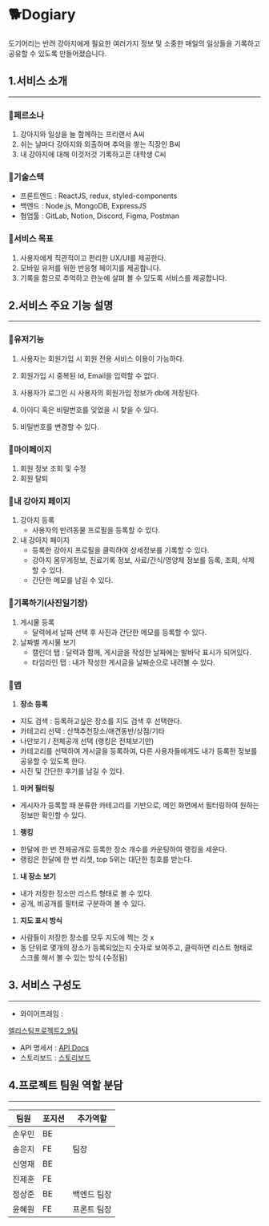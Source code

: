 # 🐕Dogiary

도기어리는 반려 강아지에게 필요한 여러가지 정보 및 소중한 매일의 일상들을 기록하고 공유할 수 있도록 만들어졌습니다.

## 1.서비스 소개

---

### 🐶페르소나

1. 강아지와 일상을 늘 함께하는 프리랜서 A씨
2. 쉬는 날마다 강아지와 외출하며 추억을 쌓는 직장인 B씨
3. 내 강아지에 대해 이것저것 기록하고픈 대학생 C씨

### 🐶기술스택

- 프론트엔드 : ReactJS, redux, styled-components
- 백엔드 : Node.js, MongoDB, ExpressJS
- 협업툴 : GitLab, Notion, Discord, Figma, Postman

### 🐶서비스 목표

1. 사용자에게 직관적이고 편리한 UX/UI를 제공한다.
2. 모바일 유저를 위한 반응형 페이지를 제공합니다.
3. 기록을 함으로 추억하고 한눈에 살펴 볼 수 있도록 서비스를 제공합니다.

## 2.서비스 주요 기능 설명

---

### 🐶**유저기능**

1. 사용자는 회원가입 시 회원 전용 서비스 이용이 가능하다.

2. 회원가입 시 중복된 Id, Email을 입력할 수 없다.

3. 사용자가 로그인 시 사용자의 회원가입 정보가 db에 저장된다.

4. 아이디 혹은 비밀번호를 잊었을 시 찾을 수 있다.

5. 비밀번호를 변경할 수 있다.

### 🐶**마이페이지**

1. 회원 정보 조회 및 수정
2. 회원 탈퇴 

### 🐶**내 강아지 페이지**

1. 강아지 등록
    - 사용자의 반려동물 프로필을 등록할 수 있다.
2. 내 강아지 페이지
    - 등록한 강아지 프로필을 클릭하여 상세정보를 기록할 수 있다.
    - 강아지 몸무게정보, 진료기록 정보, 사료/간식/영양제 정보를 등록, 조회, 삭제할 수 있다.
    - 간단한 메모를 남길 수 있다.

### 🐶**기록하기(사진일기장)**

1. 게시물 등록
    - 달력에서 날짜 선택 후 사진과 간단한 메모를 등록할 수 있다.
2. 날짜별 게시물 보기 
    - 캘린더 탭 : 달력과 함께, 게시글을 작성한 날짜에는 발바닥 표시가 되어있다.
    - 타임라인 탭 : 내가 작성한 게시글을 날짜순으로 내려볼 수 있다.

### 🐶**맵**

1. **장소 등록**
- 지도 검색 : 등록하고싶은 장소를 지도 검색 후 선택한다.
- 카테고리 선택 : 산책추천장소/애견동반/상점/기타
- 나만보기 / 전체공개 선택 (랭킹은 전체보기만)
- 카테고리를 선택하여 게시글을 등록하여, 다른 사용자들에게도 내가 등록한 정보를 공유할 수 있도록 한다.
- 사진 및 간단한 후기를 남길 수 있다.

1. **마커 필터링**
- 게시자가 등록할 때 분류한 카테고리를 기반으로, 메인 화면에서 필터링하여 원하는 정보만 확인할 수 있다.

1. **랭킹**
- 한달에 한 번 전체공개로 등록한 장소 개수를 카운팅하여 랭킹을 세운다.
- 랭킹은 한달에 한 번 리셋, top 5위는 대단한 칭호를 받는다.

1. **내 장소 보기**
- 내가 저장한 장소만 리스트 형태로 볼 수 있다.
- 공개, 비공개를 필터로 구분하여 볼 수 있다.

1. **지도 표시 방식**
- 사람들이 저장한 장소를 모두 지도에 찍는 것  x
- 동 단위로 몇개의 장소가 등록되었는지 숫자로 보여주고, 클릭하면 리스트 형태로 스크롤 해서 볼 수 있는 방식 (수정됨)

## 3. 서비스 구성도

---

- 와이어프레임 :

[엘리스팀프로젝트2_9팀](https://www.figma.com/file/Nj49rFgzooY5TD209loVdt/엘리스팀프로젝트2_9팀?type=design&node-id=23:3&mode=design&t=ZaMYNUDqdf9WDYze-1)

- API 명세서 : [API Docs](https://www.notion.so/API-Docs-4114de1f27a64a3e8f9aa57b503cffec?pvs=21)
- 스토리보드 : [스토리보드](https://www.figma.com/file/GIGSIUCcXM7fEHuvKbA5Bj/dogiary%EC%8A%A4%ED%86%A0%EB%A6%AC%EB%B3%B4%EB%93%9C?type=whiteboard&node-id=0%3A1&t=EE28PtvuA6qOhb5O-1)


## 4.프로젝트 팀원 역할 분담

---

| 팀원 | 포지션 | 추가역할 |
| --- | --- | --- |
| 손우민 | BE |  |
| 송은지 | FE | 팀장 |
| 신영재 | BE |  |
| 진제훈 | FE |  |
| 정상준 | BE | 백엔드 팀장 |
| 윤혜원 | FE | 프론트 팀장 |





